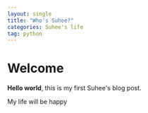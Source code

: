 ```yaml
---
layout: single
title: "Who's Suhee?"
categories: Suhee's life
tag: python
---
```


# Welcome

**Hello world**, this is my first Suhee's blog post.

My life will be happy
